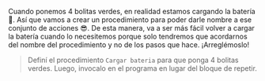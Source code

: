 <gs-attire attire-url="https://raw.githubusercontent.com/MumukiProject/mumuki-guia-gobstones-laboratorio/master/assets/attires/config_1581968342462.json"></gs-attire>

Cuando ponemos 4 bolitas verdes, en realidad estamos cargando la batería :battery:. Así que vamos a crear un procedimiento para poder darle nombre a ese conjunto de acciones :sunglasses:. De esta manera, va a ser más fácil volver a cargar la batería cuando lo necesitemos porque solo tendremos que acordarnos del nombre del procedimiento y no de los pasos que hace. ¡Arreglémoslo!

> Definí el procedimiento `Cargar bateria` para que ponga 4 bolitas verdes. Luego, invocalo en el programa en lugar del bloque de repetir.
